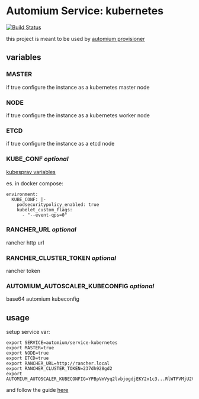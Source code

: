 Automium Service: kubernetes 
======================================

[![Build Status](https://travis-ci.org/automium/service-kubernetes.svg?branch=master)](https://travis-ci.org/automium/service-kubernetes)

this project is meant to be used by [automium provisioner](https://github.com/automium/provisioner)

## variables

### MASTER

if true configure the instance as a kubernetes master node

### NODE

if true configure the instance as a kubernetes worker node

### ETCD

if true configure the instance as a etcd node

### KUBE_CONF _optional_

[kubespray variables](https://github.com/kubernetes-sigs/kubespray/blob/master/docs/vars.md)

es. in docker compose:
```
environment:
  KUBE_CONF: |-
    podsecuritypolicy_enabled: true
    kubelet_custom_flags:
      - "--event-qps=0"
```

### RANCHER_URL _optional_

rancher http url

### RANCHER_CLUSTER_TOKEN _optional_

rancher token

### AUTOMIUM_AUTOSCALER_KUBECONFIG _optional_

base64 automium kubeconfig

## usage

setup service var:
```
export SERVICE=automium/service-kubernetes
export MASTER=true
export NODE=true
export ETCD=true
export RANCHER_URL=http://rancher.local
export RANCHER_CLUSTER_TOKEN=237dh928gd2
export AUTOMIUM_AUTOSCALER_KUBECONFIG=YPBpVmVyq2lvbjogdjEKY2x1c3...RlWTFVMjU2Vkc1Q2RYTjZVMGhpYm1wUfo=
```

and follow the guide [here](https://github.com/automium/provisioner/blob/master/README.md#guide)
